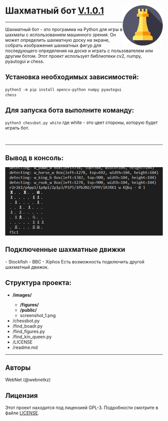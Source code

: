 <h1>Шахматный бот <u>V.1.0.1</u> <img src="./images/public/logo.png" style="float: right"></h1>

<hr>
Шахматный бот - это программа на Python для игры в шахматы с использованием машинного зрения. Он может определить шахматную доску на экране, собрать изображения шахматных фигур для последующего определения на доске и играть с пользователем или другим ботом. Этот проект использует библиотеки cv2, numpy, pyautogui и chess.

<h2>Установка необходимых зависимостей:</h2>

<code>python3 -m pip install opencv-python numpy pyautogui chess</code>

<h2>Для запуска бота выполните команду:</h2>

<code>python3 chessbot.py white</code>
где white - это цвет стороны, которую будет играть бот.

<br>
<hr>
<h2>Вывод в консоль:</h2>
<img src="./images/public/screenshot_1.png">


<h2>Подключенные шахматные движки</h2>
- Stockfish
- BBC
- Xiphos
Есть возможность подключить другой шахматный движок.

<br>
<h2>Структура проекта:</h2>
<ul>
  <b><li>/images/</li></b>
  <ul>
    <b><li>/figures/</li></b>
    <b><li>/public/</li></b>
    <li>screenshot_1.png</li>
  </ul>
  <li>/chessbot.py</li>
  <li>/find_boadr.py</li>
  <li>/find_figures.py</li>
  <li>/find_kin_queen.py</li>
  <li>/LICENSE</li>
  <li>/readme.md</li>
</ul>

<hr>
<h2>Авторы</h2>
WebNet (@webnetkz)
<h2>Лицензия</h2>
Этот проект находится под лицензией GPL-3. Подробности смотрите в файле <a href="LICENSE">LICENSE</a>.



